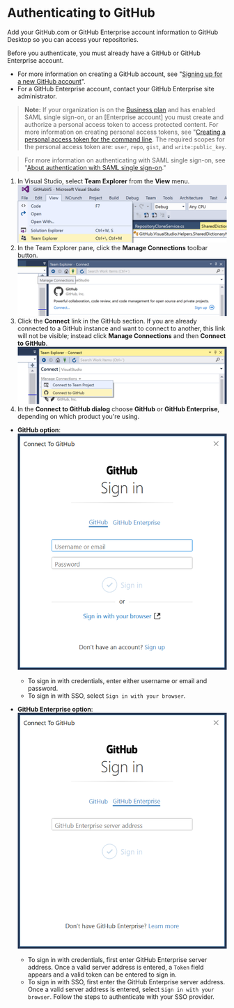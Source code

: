 # Authenticating to GitHub

Add your GitHub.com or GitHub Enterprise account information to GitHub Desktop so you can access your repositories.

Before you authenticate, you must already have a GitHub or GitHub Enterprise account.

- For more information on creating a GitHub account, see "[Signing up for a new GitHub account](https://help.github.com/articles/signing-up-for-a-new-github-account/)".
- For a GitHub Enterprise account, contact your GitHub Enterprise site administrator.

> **Note:** If your organization is on the [Business plan](https://help.github.com/articles/organization-billing-plans) and has enabled SAML single sign-on, or an [Enterprise account] you must create and authorize a personal access token to access protected content. For more information on creating personal access tokens, see "[Creating a personal access token for the command line](https://help.github.com/articles/creating-a-personal-access-token-for-the-command-line). The required scopes for the personal access token are: `user`, `repo`, `gist`, and `write:public_key`.

> For more information on authenticating with SAML single sign-on, see "[About authentication with SAML single sign-on](https://help.github.com/articles/about-authentication-with-saml-single-sign-on)."

1. In Visual Studio, select **Team Explorer** from the **View** menu.
![Team Explorer in the view menu](images/view_team_explorer.png)
2. In the Team Explorer pane, click the **Manage Connections** toolbar button.
![Manage connections toolbar button in the Team Explorer pane](images/manage_connections.png)
3. Click the **Connect** link in the GitHub section. If you are already connected to a GitHub instance and want to connect to another, this link will not be visible; instead click **Manage Connections** and then **Connect to GitHub**.
![Connect to GitHub in the manage connections dropdown in the Team Explorer pane](images/connect_to_github.png)
4. In the **Connect to GitHub dialog** choose **GitHub** or **GitHub Enterprise**, depending on which product you're using.

- **GitHub option**:  
  ![Connect to GitHub dialog view](images/connect-to-github-dialog.png)
  - To sign in with credentials, enter either username or email and password.
  - To sign in with SSO, select `Sign in with your browser`.

- **GitHub Enterprise option**:  
  ![Connect to GitHub Enterprise dialog view](images/connect-to-github-enterprise-dialog.png)
  - To sign in with credentials, first enter GitHub Enterprise server address. Once a valid server address is entered, a `Token` field appears and a valid token can be entered to sign in.
  - To sign in with SSO, first enter the GitHub Enterprise server address. Once a valid server address is entered, select `Sign in with your browser`. Follow the steps to authenticate with your SSO provider.
